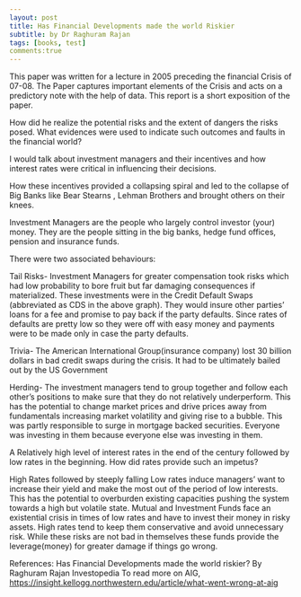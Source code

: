 ```yaml
---
layout: post
title: Has Financial Developments made the world Riskier
subtitle: by Dr Raghuram Rajan
tags: [books, test]
comments:true
---
```


This paper was written for a lecture in 2005 preceding the financial Crisis of 07-08.
The Paper captures important elements of the Crisis and acts on a predictory note with the help of data.
This report is a short exposition of the paper. 

How did he realize the potential risks and the extent of dangers the risks posed.  What evidences were used to indicate such outcomes and faults in the financial world?

I would talk about investment managers and their incentives and how interest rates were critical in influencing their decisions.

How these incentives provided a collapsing spiral and led to the collapse of Big Banks like Bear Stearns , Lehman Brothers and brought others on their knees.  

Investment Managers are the people who largely control investor (your) money. They are the people sitting in the big banks, hedge fund offices, pension and insurance funds. 

There were two associated behaviours:

Tail Risks- Investment Managers for greater compensation took risks which had low probability to bore fruit but far damaging consequences if materialized. 
These investments were in the Credit Default Swaps (abbreviated as CDS in the above graph). 
They would insure other parties’ loans for a fee and promise to pay back if the party defaults. 
Since rates of defaults are pretty low so they were off with easy money and payments were to be made only in case the party defaults.

Trivia- The American International Group(insurance company) lost 30 billion dollars in bad credit swaps during the crisis. 
It had to be ultimately bailed out by the US Government

Herding- The investment managers tend to group together and follow each other’s positions to make sure that they do not relatively underperform.
This has the potential to change market prices and drive prices away from  fundamentals increasing market volatility and giving rise to a bubble.
This was partly responsible to surge in mortgage backed securities. Everyone was investing in them because everyone else was investing in them.

A Relatively high level of interest rates in the end of the century followed by low rates in the beginning. How did rates provide such an impetus?

High Rates followed by steeply falling Low rates induce managers’ want to  increase their yield and make the most out of the period of low interests.
This has the potential to overburden existing capacities pushing the system towards a high but volatile state. 
Mutual and Investment Funds face an existential crisis in times of low rates and have to invest their money in risky assets.
High rates tend to keep them conservative and avoid unnecessary risk. 
While these risks are not bad in themselves these funds provide the leverage(money) for greater damage if things go wrong.

References:
Has Financial Developments made the world riskier? By Raghuram Rajan
Investopedia
To read more on AIG, https://insight.kellogg.northwestern.edu/article/what-went-wrong-at-aig


